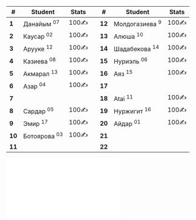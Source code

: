 | #       | Student                 | Stats  |     | #       | Student                   | Stats  |
| ------- | ----------------------- | ------ | --- | ------- | ------------------------- | ------ |
| **1**   | Данайым <sup>07</sup>   | $100$✍️ |     | **12**  | Молдогазиева <sup>9</sup> | $100$✍️ |
| **2**   | Каусар <sup>02</sup>    | $100$✍️ |     | **13**  | Алюша <sup>10</sup>       | $100$✍️ |
| **3**   | Арууке <sup>12</sup>    | $100$✍️ |     | **14**  | Шадабекова <sup>14</sup>  | $100$✍️ |
| **4**   | Казиева <sup>08</sup>   | $100$✍️ |     | **15**  | Нуриэль <sup>06</sup>     | $100$✍️ |
| **5**   | Акмарал <sup>13</sup>   | $100$✍️ |     | **16**  | Аяз <sup>15</sup>         | $100$✍️ |
| **6**   | Азар <sup>04</sup>      | $100$✍️ |     | **17**  |                           |        |
| **7**   |                         |        |     | **18**  | Atai <sup>11</sup>        | $100$✍️ |
| **8**   | Сардар <sup>05</sup>    | $100$✍️ |     | **19**  | Нуржигит <sup>16</sup>    | $100$✍️ |
| **9**   | Эмир <sup>17</sup>      | $100$✍️ |     | **20**  | Айдар <sup>01</sup>       | $100$✍️ |
| **10**  | Ботоярова <sup>03</sup> | $100$✍️ |     | **21**  |                           |        |
| **11**  |                         |        |     | **22**  |                           |        |

![EMOJI](EMOJI.md)

[^1]: Алия - Молдогазиева, Алюша - Мырзабраимова